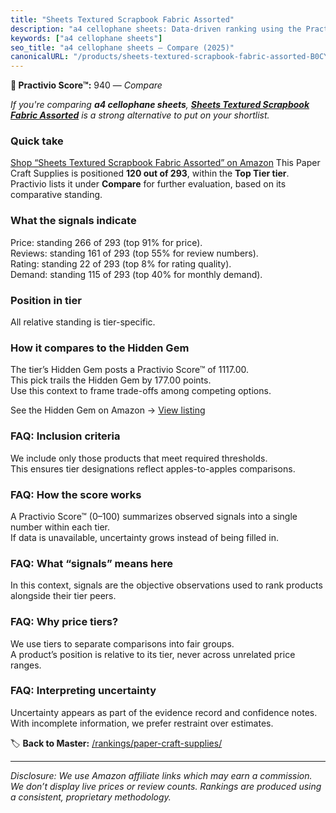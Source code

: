 ```yaml
---
title: "Sheets Textured Scrapbook Fabric Assorted"
description: "a4 cellophane sheets: Data-driven ranking using the Practivio Score™. Positioned by quality, value, demand, findability, momentum."
keywords: ["a4 cellophane sheets"]
seo_title: "a4 cellophane sheets — Compare (2025)"
canonicalURL: "/products/sheets-textured-scrapbook-fabric-assorted-B0CYZBPK8R/"
---
```


**🛒 Practivio Score™:** 940 — _Compare_


*If you're comparing **a4 cellophane sheets**, **[Sheets Textured Scrapbook Fabric Assorted](https://www.amazon.com/dp/B0CYZBPK8R?tag=practivio-20)** is a strong alternative to put on your shortlist.*
### Quick take
[Shop “Sheets Textured Scrapbook Fabric Assorted” on Amazon](https://www.amazon.com/dp/B0CYZBPK8R?tag=practivio-20)
This Paper Craft Supplies is positioned **120 out of 293**, within the **Top Tier tier**.  
Practivio lists it under **Compare** for further evaluation, based on its comparative standing.

### What the signals indicate
Price: standing 266 of 293 (top 91% for price).  
Reviews: standing 161 of 293 (top 55% for review numbers).  
Rating: standing 22 of 293 (top 8% for rating quality).  
Demand: standing 115 of 293 (top 40% for monthly demand).

### Position in tier
All relative standing is tier-specific.

### How it compares to the Hidden Gem
The tier’s Hidden Gem posts a Practivio Score™ of 1117.00.  
This pick trails the Hidden Gem by 177.00 points.  
Use this context to frame trade-offs among competing options.  

See the Hidden Gem on Amazon → [View listing](https://www.amazon.com/dp/B079KL4C91?tag=practivio-20)

### FAQ: Inclusion criteria
We include only those products that meet required thresholds.  
This ensures tier designations reflect apples-to-apples comparisons.

### FAQ: How the score works
A Practivio Score™ (0–100) summarizes observed signals into a single number within each tier.  
If data is unavailable, uncertainty grows instead of being filled in.

### FAQ: What “signals” means here
In this context, signals are the objective observations used to rank products alongside their tier peers.

### FAQ: Why price tiers?
We use tiers to separate comparisons into fair groups.  
A product’s position is relative to its tier, never across unrelated price ranges.

### FAQ: Interpreting uncertainty
Uncertainty appears as part of the evidence record and confidence notes.  
With incomplete information, we prefer restraint over estimates.

<!-- Missing template for Compare/CompareWithinPriceClass -->


🏷️ **Back to Master:** [/rankings/paper-craft-supplies/](/rankings/paper-craft-supplies/)

---
_Disclosure: We use Amazon affiliate links which may earn a commission. We don’t display live prices or review counts. Rankings are produced using a consistent, proprietary methodology._
